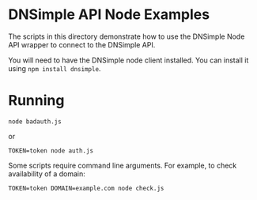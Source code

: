 # DNSimple API Node Examples

The scripts in this directory demonstrate how to use the DNSimple Node API wrapper to connect to the DNSimple API.

You will need to have the DNSimple node client installed. You can install it using `npm install dnsimple`.

# Running

```
node badauth.js
```

or

```
TOKEN=token node auth.js
```

Some scripts require command line arguments. For example, to check availability of a domain:

```
TOKEN=token DOMAIN=example.com node check.js
```
